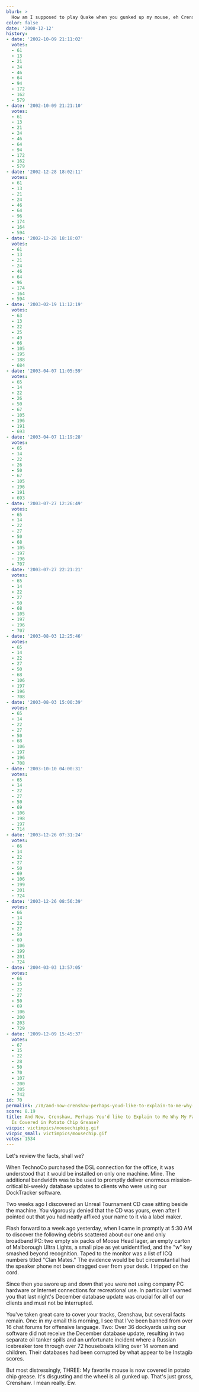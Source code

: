 ```yaml
---
blurb: >
  How am I supposed to play Quake when you gunked up my mouse, eh Crenshaw?
color: false
date: '2000-12-12'
history:
- date: '2002-10-09 21:11:02'
  votes:
  - 61
  - 13
  - 21
  - 24
  - 46
  - 64
  - 94
  - 172
  - 162
  - 579
- date: '2002-10-09 21:21:10'
  votes:
  - 61
  - 13
  - 21
  - 24
  - 46
  - 64
  - 94
  - 172
  - 162
  - 579
- date: '2002-12-28 18:02:11'
  votes:
  - 61
  - 13
  - 21
  - 24
  - 46
  - 64
  - 96
  - 174
  - 164
  - 594
- date: '2002-12-28 18:18:07'
  votes:
  - 61
  - 13
  - 21
  - 24
  - 46
  - 64
  - 96
  - 174
  - 164
  - 594
- date: '2003-02-19 11:12:19'
  votes:
  - 63
  - 13
  - 22
  - 25
  - 49
  - 66
  - 105
  - 195
  - 188
  - 684
- date: '2003-04-07 11:05:59'
  votes:
  - 65
  - 14
  - 22
  - 26
  - 50
  - 67
  - 105
  - 196
  - 191
  - 693
- date: '2003-04-07 11:19:28'
  votes:
  - 65
  - 14
  - 22
  - 26
  - 50
  - 67
  - 105
  - 196
  - 191
  - 693
- date: '2003-07-27 12:26:49'
  votes:
  - 65
  - 14
  - 22
  - 27
  - 50
  - 68
  - 105
  - 197
  - 196
  - 707
- date: '2003-07-27 22:21:21'
  votes:
  - 65
  - 14
  - 22
  - 27
  - 50
  - 68
  - 105
  - 197
  - 196
  - 707
- date: '2003-08-03 12:25:46'
  votes:
  - 65
  - 14
  - 22
  - 27
  - 50
  - 68
  - 106
  - 197
  - 196
  - 708
- date: '2003-08-03 15:00:39'
  votes:
  - 65
  - 14
  - 22
  - 27
  - 50
  - 68
  - 106
  - 197
  - 196
  - 708
- date: '2003-10-10 04:00:31'
  votes:
  - 65
  - 14
  - 22
  - 27
  - 50
  - 69
  - 106
  - 198
  - 197
  - 714
- date: '2003-12-26 07:31:24'
  votes:
  - 66
  - 14
  - 22
  - 27
  - 50
  - 69
  - 106
  - 199
  - 201
  - 724
- date: '2003-12-26 08:56:39'
  votes:
  - 66
  - 14
  - 22
  - 27
  - 50
  - 69
  - 106
  - 199
  - 201
  - 724
- date: '2004-03-03 13:57:05'
  votes:
  - 66
  - 15
  - 22
  - 27
  - 50
  - 69
  - 106
  - 200
  - 203
  - 729
- date: '2009-12-09 15:45:37'
  votes:
  - 67
  - 15
  - 22
  - 28
  - 50
  - 70
  - 107
  - 200
  - 205
  - 742
id: 70
permalink: /70/and-now-crenshaw-perhaps-youd-like-to-explain-to-me-why-my-favorite-mouse-is-covered-in-potato-chip-grease/
score: 8.19
title: And Now, Crenshaw, Perhaps You'd like to Explain to Me Why My Favorite Mouse
  Is Covered in Potato Chip Grease?
vicpic: victimpics/mousechipbig.gif
vicpic_small: victimpics/mousechip.gif
votes: 1534
---
```


Let's review the facts, shall we?

When TechnoCo purchased the DSL connection for the office, it was
understood that it would be installed on only one machine. Mine. The
additional bandwidth was to be used to promptly deliver enormous
mission-critical bi-weekly database updates to clients who were using
our DockTracker software.

Two weeks ago I discovered an Unreal Tournament CD case sitting beside
the machine. You vigorously denied that the CD was yours, even after I
pointed out that you had neatly affixed your name to it via a label
maker.

Flash forward to a week ago yesterday, when I came in promptly at 5:30
AM to discover the following debris scattered about our one and only
broadband PC: two empty six packs of Moose Head lager, an empty carton
of Malborough Ultra Lights, a small pipe as yet unidentified, and the
"w" key smashed beyond recognition. Taped to the monitor was a list of
ICQ numbers titled "Clan Mates." The evidence would be but
circumstantial had the speaker phone not been dragged over from your
desk. I tripped on the cord.

Since then you swore up and down that you were not using company PC
hardware or Internet connections for recreational use. In particular I
warned you that last night's December database update was crucial for
all of our clients and must not be interrupted.

You've taken great care to cover your tracks, Crenshaw, but several
facts remain. One: in my email this morning, I see that I've been banned
from over 16 chat forums for offensive language. Two: Over 36 dockyards
using our software did not receive the December database update,
resulting in two separate oil tanker spills and an unfortunate incident
where a Russian icebreaker tore through over 72 houseboats killing over
14 women and children. Their databases had been corrupted by what appear
to be Instagib scores.

But most distressingly, THREE: My favorite mouse is now covered in
potato chip grease. It's disgusting and the wheel is all gunked up.
That's just gross, Crenshaw. I mean really. Ew.